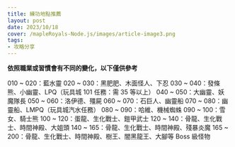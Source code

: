 ```yaml
---
title: 練功地點推薦
layout: post
date: 2023/10/18
cover: /mapleRoyals-Node.js/images/article-image3.png
tags:
- 攻略分享
---
```

**依照職業或習慣會有不同的變化，以下僅供參考**

010 ~ 020：藍水靈
020 ~ 030：黑肥肥、木面怪人、下忍
030 ~ 040：發條熊、小幽靈、LPQ（玩具城 101 任務：需 35 等以上）
040 ~ 050：大幽靈、妖魔隊長
050 ~ 060：洛伊德、殭屍
060 ~ 070：石巨人、幽靈船
070 ~ 080：幽靈船、LMPQ（玩具城汽水任務）
080 ~ 090：哈維、機械蜘蛛
090 ~ 100：雪女、騎士熊
100 ~ 120：蛋龍、生化戰士、鎧甲武士
120 ~ 140：骨龍、生化戰士、時間神殿、大姐頭
140 ~ 165：骨龍、生化戰士、時間神殿、殘暴炎魔
165 ~ 200：骨龍、生化戰士、時間神殿、樹王、闇黑龍王、大腳等 Boss 級怪物